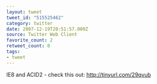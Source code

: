 ```yaml
---
layout: tweet
tweet_id: "515525462"
category: twitter
date: 2007-12-19T20:51:57.000Z
source: Twitter Web Client
favorite_count: 2
retweet_count: 0
tags:
- tweet
---
```


IE8 and ACID2 - check this out: http://tinyurl.com/29qvub
